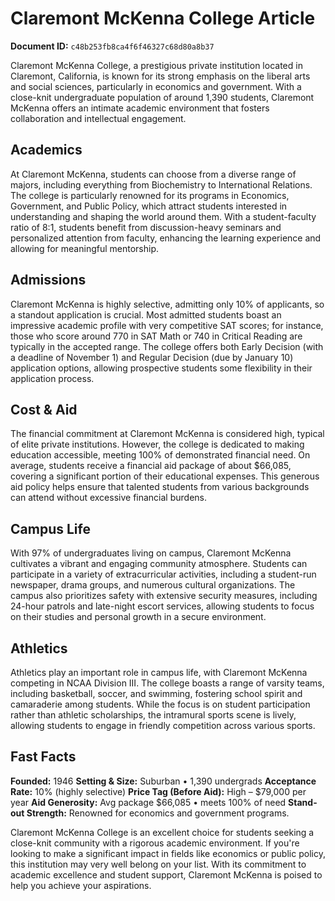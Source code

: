 # Claremont McKenna College Article

**Document ID:** `c48b253fb8ca4f6f46327c68d80a8b37`

Claremont McKenna College, a prestigious private institution located in Claremont, California, is known for its strong emphasis on the liberal arts and social sciences, particularly in economics and government. With a close-knit undergraduate population of around 1,390 students, Claremont McKenna offers an intimate academic environment that fosters collaboration and intellectual engagement.

## Academics
At Claremont McKenna, students can choose from a diverse range of majors, including everything from Biochemistry to International Relations. The college is particularly renowned for its programs in Economics, Government, and Public Policy, which attract students interested in understanding and shaping the world around them. With a student-faculty ratio of 8:1, students benefit from discussion-heavy seminars and personalized attention from faculty, enhancing the learning experience and allowing for meaningful mentorship.

## Admissions
Claremont McKenna is highly selective, admitting only 10% of applicants, so a standout application is crucial. Most admitted students boast an impressive academic profile with very competitive SAT scores; for instance, those who score around 770 in SAT Math or 740 in Critical Reading are typically in the accepted range. The college offers both Early Decision (with a deadline of November 1) and Regular Decision (due by January 10) application options, allowing prospective students some flexibility in their application process.

## Cost & Aid
The financial commitment at Claremont McKenna is considered high, typical of elite private institutions. However, the college is dedicated to making education accessible, meeting 100% of demonstrated financial need. On average, students receive a financial aid package of about $66,085, covering a significant portion of their educational expenses. This generous aid policy helps ensure that talented students from various backgrounds can attend without excessive financial burdens.

## Campus Life
With 97% of undergraduates living on campus, Claremont McKenna cultivates a vibrant and engaging community atmosphere. Students can participate in a variety of extracurricular activities, including a student-run newspaper, drama groups, and numerous cultural organizations. The campus also prioritizes safety with extensive security measures, including 24-hour patrols and late-night escort services, allowing students to focus on their studies and personal growth in a secure environment.

## Athletics
Athletics play an important role in campus life, with Claremont McKenna competing in NCAA Division III. The college boasts a range of varsity teams, including basketball, soccer, and swimming, fostering school spirit and camaraderie among students. While the focus is on student participation rather than athletic scholarships, the intramural sports scene is lively, allowing students to engage in friendly competition across various sports.

## Fast Facts
**Founded:** 1946
**Setting & Size:** Suburban • 1,390 undergrads
**Acceptance Rate:** 10% (highly selective)
**Price Tag (Before Aid):** High – $79,000 per year
**Aid Generosity:** Avg package $66,085 • meets 100% of need
**Stand-out Strength:** Renowned for economics and government programs.

Claremont McKenna College is an excellent choice for students seeking a close-knit community with a rigorous academic environment. If you're looking to make a significant impact in fields like economics or public policy, this institution may very well belong on your list. With its commitment to academic excellence and student support, Claremont McKenna is poised to help you achieve your aspirations.
